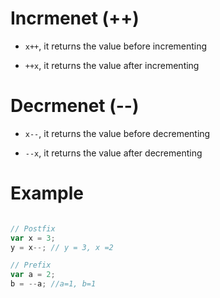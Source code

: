 # Incrmenet (++)

* `x++`, it returns the value before incrementing

* `++x`, it returns the value after incrementing

# Decrmenet (--)

* `x--`, it returns the value before decrementing

* `--x`, it returns the value after decrementing


# Example

```js

// Postfix
var x = 3;
y = x--; // y = 3, x =2

// Prefix
var a = 2;
b = --a; //a=1, b=1

```
